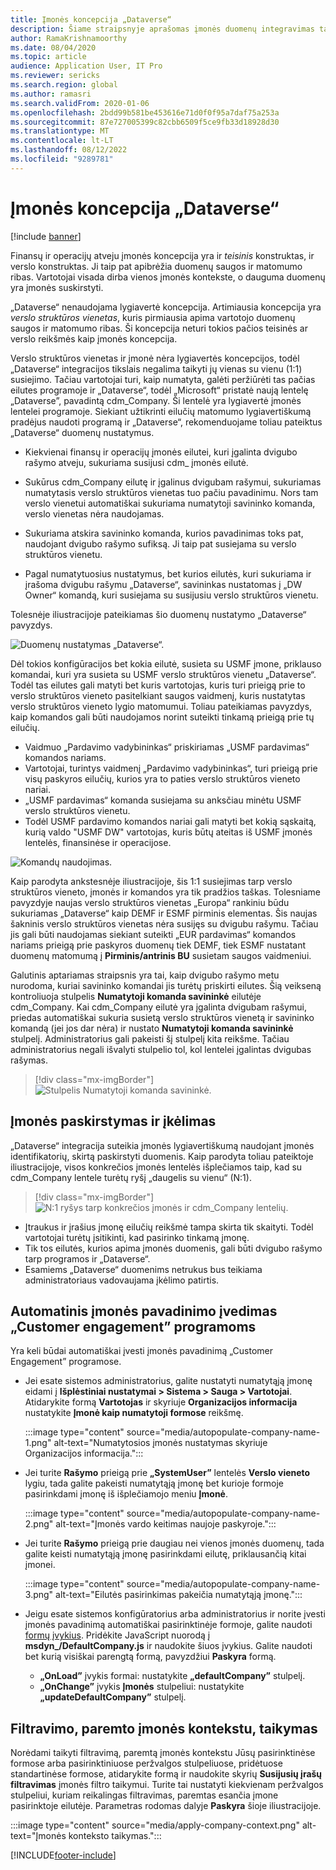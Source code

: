 ```yaml
---
title: Įmonės koncepcija „Dataverse“
description: Šiame straipsnyje aprašomas įmonės duomenų integravimas tarp finansų ir operacijų bei Dataverse.
author: RamaKrishnamoorthy
ms.date: 08/04/2020
ms.topic: article
audience: Application User, IT Pro
ms.reviewer: sericks
ms.search.region: global
ms.author: ramasri
ms.search.validFrom: 2020-01-06
ms.openlocfilehash: 2bdd99b581be453616e71d0f0f95a7daf75a253a
ms.sourcegitcommit: 87e727005399c82cbb6509f5ce9fb33d18928d30
ms.translationtype: MT
ms.contentlocale: lt-LT
ms.lasthandoff: 08/12/2022
ms.locfileid: "9289781"
---
```

# <a name="company-concept-in-dataverse"></a>Įmonės koncepcija „Dataverse“

[!include [banner](../../includes/banner.md)]




Finansų ir operacijų atveju įmonės koncepcija yra ir *teisinis* konstruktas, ir verslo konstruktas. Ji taip pat apibrėžia duomenų saugos ir matomumo ribas. Vartotojai visada dirba vienos įmonės kontekste, o dauguma duomenų yra įmonės suskirstyti.

„Dataverse“ nenaudojama lygiavertė koncepcija. Artimiausia koncepcija yra *verslo struktūros vienetas*, kuris pirmiausia apima vartotojo duomenų saugos ir matomumo ribas. Ši koncepcija neturi tokios pačios teisinės ar verslo reikšmės kaip įmonės koncepcija.

Verslo struktūros vienetas ir įmonė nėra lygiavertės koncepcijos, todėl „Dataverse“ integracijos tikslais negalima taikyti jų vienas su vienu (1:1) susiejimo. Tačiau vartotojai turi, kaip numatyta, galėti peržiūrėti tas pačias eilutes programoje ir „Dataverse“, todėl „Microsoft“ pristatė naują lentelę „Dataverse”, pavadintą cdm\_Company. Ši lentelė yra lygiavertė įmonės lentelei programoje. Siekiant užtikrinti eilučių matomumo lygiavertiškumą pradėjus naudoti programą ir „Dataverse“, rekomenduojame toliau pateiktus „Dataverse“ duomenų nustatymus.

+ Kiekvienai finansų ir operacijų įmonės eilutei, kuri įgalinta dvigubo rašymo atveju, sukuriama susijusi cdm\_ įmonės eilutė.

+ Sukūrus cdm\_Company eilutę ir įgalinus dvigubam rašymui, sukuriamas numatytasis verslo struktūros vienetas tuo pačiu pavadinimu. Nors tam verslo vienetui automatiškai sukuriama numatytoji savininko komanda, verslo vienetas nėra naudojamas.
+ Sukuriama atskira savininko komanda, kurios pavadinimas toks pat, naudojant dvigubo rašymo sufiksą. Ji taip pat susiejama su verslo struktūros vienetu.

+ Pagal numatytuosius nustatymus, bet kurios eilutės, kuri sukuriama ir įrašoma dvigubu rašymu „Dataverse“, savininkas nustatomas į „DW Owner“ komandą, kuri susiejama su susijusiu verslo struktūros vienetu.

Tolesnėje iliustracijoje pateikiamas šio duomenų nustatymo „Dataverse“ pavyzdys.

![Duomenų nustatymas „Dataverse“.](media/dual-write-company-1.png)

Dėl tokios konfigūracijos bet kokia eilutė, susieta su USMF įmone, priklauso komandai, kuri yra susieta su USMF verslo struktūros vienetu „Dataverse“. Todėl tas eilutes gali matyti bet kuris vartotojas, kuris turi prieigą prie to verslo struktūros vieneto pasitelkiant saugos vaidmenį, kuris nustatytas verslo struktūros vieneto lygio matomumui. Toliau pateikiamas pavyzdys, kaip komandos gali būti naudojamos norint suteikti tinkamą prieigą prie tų eilučių.

+ Vaidmuo „Pardavimo vadybininkas“ priskiriamas „USMF pardavimas“ komandos nariams.
+ Vartotojai, turintys vaidmenį „Pardavimo vadybininkas“, turi prieigą prie visų paskyros eilučių, kurios yra to paties verslo struktūros vieneto nariai.
+ „USMF pardavimas“ komanda susiejama su anksčiau minėtu USMF verslo struktūros vienetu.
+ Todėl USMF pardavimo komandos nariai gali matyti bet kokią sąskaitą, kurią valdo "USMF DW" vartotojas, kuris būtų ateitas iš USMF įmonės lentelės, finansinėse ir operacijose.

![Komandų naudojimas.](media/dual-write-company-2.png)

Kaip parodyta ankstesnėje iliustracijoje, šis 1:1 susiejimas tarp verslo struktūros vieneto, įmonės ir komandos yra tik pradžios taškas. Tolesniame pavyzdyje naujas verslo struktūros vienetas „Europa“ rankiniu būdu sukuriamas „Dataverse“ kaip DEMF ir ESMF pirminis elementas. Šis naujas šakninis verslo struktūros vienetas nėra susijęs su dvigubu rašymu. Tačiau jis gali būti naudojamas siekiant suteikti „EUR pardavimas“ komandos nariams prieigą prie paskyros duomenų tiek DEMF, tiek ESMF nustatant duomenų matomumą į **Pirminis/antrinis BU** susietam saugos vaidmeniui.

Galutinis aptariamas straipsnis yra tai, kaip dvigubo rašymo metu nurodoma, kuriai savininko komandai jis turėtų priskirti eilutes. Šią veikseną kontroliuoja stulpelis **Numatytoji komanda savininkė** eilutėje cdm\_Company. Kai cdm\_Company eilutė yra įgalinta dvigubam rašymui, priedas automatiškai sukuria susietą verslo struktūros vienetą ir savininko komandą (jei jos dar nėra) ir nustato **Numatytoji komanda savininkė** stulpelį. Administratorius gali pakeisti šį stulpelį kita reikšme. Tačiau administratorius negali išvalyti stulpelio tol, kol lentelei įgalintas dvigubas rašymas.

> [!div class="mx-imgBorder"]
![Stulpelis Numatytoji komanda savininkė.](media/dual-write-default-owning-team.jpg)

## <a name="company-striping-and-bootstrapping"></a>Įmonės paskirstymas ir įkėlimas

„Dataverse“ integracija suteikia įmonės lygiavertiškumą naudojant įmonės identifikatorių, skirtą paskirstyti duomenis. Kaip parodyta toliau pateiktoje iliustracijoje, visos konkrečios įmonės lentelės išplečiamos taip, kad su cdm\_Company lentele turėtų ryšį „daugelis su vienu“ (N:1).

> [!div class="mx-imgBorder"]
![N:1 ryšys tarp konkrečios įmonės ir cdm_Company lentelių.](media/dual-write-bootstrapping.png)

+ Įtraukus ir įrašius įmonę eilučių reikšmė tampa skirta tik skaityti. Todėl vartotojai turėtų įsitikinti, kad pasirinko tinkamą įmonę.
+ Tik tos eilutės, kurios apima įmonės duomenis, gali būti dvigubo rašymo tarp programos ir „Dataverse“.
+ Esamiems „Dataverse“ duomenims netrukus bus teikiama administratoriaus vadovaujama įkėlimo patirtis.


## <a name="autopopulate-company-name-in-customer-engagement-apps"></a>Automatinis įmonės pavadinimo įvedimas „Customer engagement” programoms

Yra keli būdai automatiškai įvesti įmonės pavadinimą „Customer Engagement” programose.

+ Jei esate sistemos administratorius, galite nustatyti numatytąją įmonę eidami į **Išplėstiniai nustatymai > Sistema > Sauga > Vartotojai**. Atidarykite formą **Vartotojas** ir skyriuje **Organizacijos informacija** nustatykite **Įmonė kaip numatytoji formose** reikšmę.

    :::image type="content" source="media/autopopulate-company-name-1.png" alt-text="Numatytosios įmonės nustatymas skyriuje Organizacijos informacija.":::

+ Jei turite **Rašymo** prieigą prie **„SystemUser”** lentelės **Verslo vieneto** lygiu, tada galite pakeisti numatytąją įmonę bet kurioje formoje pasirinkdami įmonę iš išplečiamojo meniu **Įmonė**.

    :::image type="content" source="media/autopopulate-company-name-2.png" alt-text="Įmonės vardo keitimas naujoje paskyroje.":::

+ Jei turite **Rašymo** prieigą prie daugiau nei vienos įmonės duomenų, tada galite keisti numatytąją įmonę pasirinkdami eilutę, priklausančią kitai įmonei.

    :::image type="content" source="media/autopopulate-company-name-3.png" alt-text="Eilutės pasirinkimas pakeičia numatytąją įmonę.":::

+ Jeigu esate sistemos konfigūratorius arba administratorius ir norite įvesti įmonės pavadinimą automatiškai pasirinktinėje formoje, galite naudoti [formų įvykius](/powerapps/developer/model-driven-apps/clientapi/events-forms-grids). Pridėkite JavaScript nuorodą į **msdyn_/DefaultCompany.js** ir naudokite šiuos įvykius. Galite naudoti bet kurią visiškai parengtą formą, pavyzdžiui **Paskyra** formą.

    + **„OnLoad”** įvykis formai: nustatykite **„defaultCompany”** stulpelį.
    + **„OnChange”** įvykis **Įmonės** stulpeliui: nustatykite **„updateDefaultCompany”** stulpelį.

## <a name="apply-filtering-based-on-the-company-context"></a>Filtravimo, paremto įmonės kontekstu, taikymas

Norėdami taikyti filtravimą, paremtą įmonės kontekstu Jūsų pasirinktinėse formose arba pasirinktiniuose peržvalgos stulpeliuose, pridėtuose standartinėse formose, atidarykite formą ir naudokite skyrių **Susijusių įrašų filtravimas** įmonės filtro taikymui. Turite tai nustatyti kiekvienam peržvalgos stulpeliui, kuriam reikalingas filtravimas, paremtas esančia įmone pasirinktoje eilutėje. Parametras rodomas dalyje **Paskyra** šioje iliustracijoje.

:::image type="content" source="media/apply-company-context.png" alt-text="Įmonės konteksto taikymas.":::



[!INCLUDE[footer-include](../../../../includes/footer-banner.md)]
